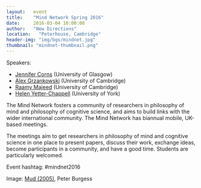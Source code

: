 ```yaml
---
layout:   event
title:    "Mind Network Spring 2016"
date:     2016-03-04 10:00:00
author:   "New Directions"
location:	"Peterhouse, Cambridge"
header-img: "img/bgs/mindnet.jpg"
thumbnail: "mindnet-thumbnail.png"
---
```


Speakers:

- <a href="http://www.jennifercorns.com/" target="_blank">Jennifer Corns</a> (University of Glasgow)
- <a href="http://alexgrzankowski.com/" target="_blank">Alex Grzankowski</a> (University of Cambridge)
- <a href="https://raamymajeed.wordpress.com/" target="_blank">Raamy Majeed</a> (University of Cambridge)
- <a href="http://yetterchappell.net/Helen/" target="_blank">Helen Yetter-Chappell</a> (University of York)

The Mind Network fosters a community of researchers in philosophy of mind and philosophy of cognitive science, and aims to build links with the wider international community. The Mind Network has biannual mobile, UK-based meetings.

The meetings aim to get researchers in philosophy of mind and cognitive science in one place to present papers, discuss their work, exchange ideas, become participants in a community, and have a good time. Students are particularly welcomed.

Event hashtag: #mindnet2016

<span class="caption text-muted">Image: 
<a href="https://www.flickr.com/photos/burge5000/22568539/in/photolist-2ZEQK-jBvAR-kSAF-wQpVh-5WrHhp-261EG-f2LoiW-3LdhEq-joHM3m-4RKGHb-5E46q7-bMZ5LH-pxbuik-BJ4uwM-4EfNkp-kmz5P5-9ZxeQb-56z3oU-AAhgoC-4teajC-amBNq7-eQbMu-6X9hZy-5xYL8E-9e5Jy-a6kacR-8vrVMU-4ta6mK-vi76K1-b2htS4-9zY8m7-cnPo1W-Z4KJH-9c3qZz-dvmeYE-r7niCK-2KPP4u-fu6ZU4-uNdV6o-bGMpmK-2NH3h1-54c4cJ-oB3mF5-549QjA-qHs7aB-ATs8Fg-ohK3Zt-AfoqW9-54b2Dj-9fDHFr" target="_blank">Mud (2005)</a>, 
Peter Burgess</span>
